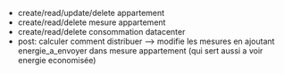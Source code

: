 - create/read/update/delete appartement
- create/read/delete mesure appartement
- create/read/delete consommation datacenter
- post: calculer comment distribuer --> modifie les mesures en ajoutant energie_a_envoyer dans mesure appartement (qui sert aussi a voir energie economisée)
